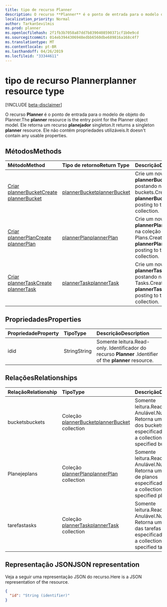 ```yaml
---
title: tipo de recurso Planner
description: O recurso **Planner** é o ponto de entrada para o modelo de objeto do Planner. Ele retorna um recurso **planejador** singleton.  Ele não contém propriedades utilizáveis.
localization_priority: Normal
author: TarkanSevilmis
ms.prod: planner
ms.openlocfilehash: 2f1fb3b7058a87dd7b8390408590371cf1b0e9cd
ms.sourcegitcommit: 014eb3944306948edbb6560dbe689816a168c4f7
ms.translationtype: MT
ms.contentlocale: pt-BR
ms.lasthandoff: 04/26/2019
ms.locfileid: "33344611"
---
```

# <a name="planner-resource-type"></a><span data-ttu-id="02d89-105">tipo de recurso Planner</span><span class="sxs-lookup"><span data-stu-id="02d89-105">planner resource type</span></span>

[!INCLUDE [beta-disclaimer](../../includes/beta-disclaimer.md)]

<span data-ttu-id="02d89-106">O recurso **Planner** é o ponto de entrada para o modelo de objeto do Planner.</span><span class="sxs-lookup"><span data-stu-id="02d89-106">The **planner** resource is the entry point for the Planner object model.</span></span> <span data-ttu-id="02d89-107">Ele retorna um recurso **planejador** singleton.</span><span class="sxs-lookup"><span data-stu-id="02d89-107">It returns a singleton **planner** resource.</span></span>  <span data-ttu-id="02d89-108">Ele não contém propriedades utilizáveis.</span><span class="sxs-lookup"><span data-stu-id="02d89-108">It doesn't contain any usable properties.</span></span>


## <a name="methods"></a><span data-ttu-id="02d89-109">Métodos</span><span class="sxs-lookup"><span data-stu-id="02d89-109">Methods</span></span>

| <span data-ttu-id="02d89-110">Método</span><span class="sxs-lookup"><span data-stu-id="02d89-110">Method</span></span>           | <span data-ttu-id="02d89-111">Tipo de retorno</span><span class="sxs-lookup"><span data-stu-id="02d89-111">Return Type</span></span>    |<span data-ttu-id="02d89-112">Descrição</span><span class="sxs-lookup"><span data-stu-id="02d89-112">Description</span></span>|
|:---------------|:--------|:----------|
|[<span data-ttu-id="02d89-113">Criar plannerBucket</span><span class="sxs-lookup"><span data-stu-id="02d89-113">Create plannerBucket</span></span>](../api/planner-post-buckets.md) |[<span data-ttu-id="02d89-114">plannerBucket</span><span class="sxs-lookup"><span data-stu-id="02d89-114">plannerBucket</span></span>](plannerbucket.md)| <span data-ttu-id="02d89-115">Crie um novo **plannerBucket** postando na coleção buckets.</span><span class="sxs-lookup"><span data-stu-id="02d89-115">Create a new **plannerBucket** by posting to the buckets collection.</span></span>|
|[<span data-ttu-id="02d89-116">Criar plannerPlan</span><span class="sxs-lookup"><span data-stu-id="02d89-116">Create plannerPlan</span></span>](../api/planner-post-plans.md) |[<span data-ttu-id="02d89-117">plannerPlan</span><span class="sxs-lookup"><span data-stu-id="02d89-117">plannerPlan</span></span>](plannerplan.md)| <span data-ttu-id="02d89-118">Crie um novo **plannerPlan** postando na coleção Plans.</span><span class="sxs-lookup"><span data-stu-id="02d89-118">Create a new **plannerPlan** by posting to the plans collection.</span></span>|
|[<span data-ttu-id="02d89-119">Criar plannerTask</span><span class="sxs-lookup"><span data-stu-id="02d89-119">Create plannerTask</span></span>](../api/planner-post-tasks.md) |[<span data-ttu-id="02d89-120">plannerTask</span><span class="sxs-lookup"><span data-stu-id="02d89-120">plannerTask</span></span>](plannertask.md)| <span data-ttu-id="02d89-121">Crie um novo **plannerTask** postando na coleção Tasks.</span><span class="sxs-lookup"><span data-stu-id="02d89-121">Create a new **plannerTask** by posting to the tasks collection.</span></span>|

## <a name="properties"></a><span data-ttu-id="02d89-122">Propriedades</span><span class="sxs-lookup"><span data-stu-id="02d89-122">Properties</span></span>
| <span data-ttu-id="02d89-123">Propriedade</span><span class="sxs-lookup"><span data-stu-id="02d89-123">Property</span></span>     | <span data-ttu-id="02d89-124">Tipo</span><span class="sxs-lookup"><span data-stu-id="02d89-124">Type</span></span>   |<span data-ttu-id="02d89-125">Descrição</span><span class="sxs-lookup"><span data-stu-id="02d89-125">Description</span></span>|
|:---------------|:--------|:----------|
|<span data-ttu-id="02d89-126">id</span><span class="sxs-lookup"><span data-stu-id="02d89-126">id</span></span>|<span data-ttu-id="02d89-127">String</span><span class="sxs-lookup"><span data-stu-id="02d89-127">String</span></span>| <span data-ttu-id="02d89-128">Somente leitura.</span><span class="sxs-lookup"><span data-stu-id="02d89-128">Read-only.</span></span> <span data-ttu-id="02d89-129">Identificador do recurso **Planner** .</span><span class="sxs-lookup"><span data-stu-id="02d89-129">Identifier of the **planner** resource.</span></span>|

## <a name="relationships"></a><span data-ttu-id="02d89-130">Relações</span><span class="sxs-lookup"><span data-stu-id="02d89-130">Relationships</span></span>
| <span data-ttu-id="02d89-131">Relação</span><span class="sxs-lookup"><span data-stu-id="02d89-131">Relationship</span></span> | <span data-ttu-id="02d89-132">Tipo</span><span class="sxs-lookup"><span data-stu-id="02d89-132">Type</span></span>   |<span data-ttu-id="02d89-133">Descrição</span><span class="sxs-lookup"><span data-stu-id="02d89-133">Description</span></span>|
|:---------------|:--------|:----------|
|<span data-ttu-id="02d89-134">buckets</span><span class="sxs-lookup"><span data-stu-id="02d89-134">buckets</span></span>|<span data-ttu-id="02d89-135">Coleção [plannerBucket](plannerbucket.md)</span><span class="sxs-lookup"><span data-stu-id="02d89-135">[plannerBucket](plannerbucket.md) collection</span></span>| <span data-ttu-id="02d89-136">Somente leitura.</span><span class="sxs-lookup"><span data-stu-id="02d89-136">Read-only.</span></span> <span data-ttu-id="02d89-137">Anulável.</span><span class="sxs-lookup"><span data-stu-id="02d89-137">Nullable.</span></span> <span data-ttu-id="02d89-138">Retorna uma coleção dos buckets especificados</span><span class="sxs-lookup"><span data-stu-id="02d89-138">Returns a collection of the specified buckets</span></span>|
|<span data-ttu-id="02d89-139">Planeje</span><span class="sxs-lookup"><span data-stu-id="02d89-139">plans</span></span>|<span data-ttu-id="02d89-140">Coleção [plannerPlan](plannerplan.md)</span><span class="sxs-lookup"><span data-stu-id="02d89-140">[plannerPlan](plannerplan.md) collection</span></span>| <span data-ttu-id="02d89-141">Somente leitura.</span><span class="sxs-lookup"><span data-stu-id="02d89-141">Read-only.</span></span> <span data-ttu-id="02d89-142">Anulável.</span><span class="sxs-lookup"><span data-stu-id="02d89-142">Nullable.</span></span> <span data-ttu-id="02d89-143">Retorna uma coleção de planos especificados</span><span class="sxs-lookup"><span data-stu-id="02d89-143">Returns a collection of the specified plans</span></span>|
|<span data-ttu-id="02d89-144">tarefas</span><span class="sxs-lookup"><span data-stu-id="02d89-144">tasks</span></span>|<span data-ttu-id="02d89-145">Coleção [plannerTask](plannertask.md)</span><span class="sxs-lookup"><span data-stu-id="02d89-145">[plannerTask](plannertask.md) collection</span></span>| <span data-ttu-id="02d89-146">Somente leitura.</span><span class="sxs-lookup"><span data-stu-id="02d89-146">Read-only.</span></span> <span data-ttu-id="02d89-147">Anulável.</span><span class="sxs-lookup"><span data-stu-id="02d89-147">Nullable.</span></span> <span data-ttu-id="02d89-148">Retorna uma coleção das tarefas especificadas</span><span class="sxs-lookup"><span data-stu-id="02d89-148">Returns a collection of the specified tasks</span></span>|

## <a name="json-representation"></a><span data-ttu-id="02d89-149">Representação JSON</span><span class="sxs-lookup"><span data-stu-id="02d89-149">JSON representation</span></span>
<span data-ttu-id="02d89-150">Veja a seguir uma representação JSON do recurso.</span><span class="sxs-lookup"><span data-stu-id="02d89-150">Here is a JSON representation of the resource.</span></span>

<!-- {
  "blockType": "resource",
  "optionalProperties": [

  ],
  "keyProperty": "id",
  "baseType":"microsoft.graph.entity",  
  "@odata.type": "microsoft.graph.planner"
}-->

```json
{
  "id": "String (identifier)"
}

```

<!-- uuid: 8fcb5dbc-d5aa-4681-8e31-b001d5168d79
2015-10-25 14:57:30 UTC -->
<!--
{
  "type": "#page.annotation",
  "description": "planner resource",
  "keywords": "",
  "section": "documentation",
  "tocPath": "",
  "suppressions": []
}
-->
